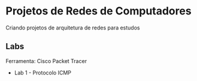 # Projetos de Redes de Computadores
Criando projetos de arquitetura de redes para estudos

## Labs
Ferramenta: Cisco Packet Tracer

- Lab 1 - Protocolo ICMP